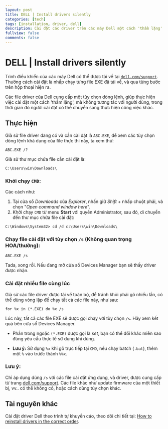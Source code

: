 ```yaml
---
layout: post
title: DELL | Install drivers silently
categories: [tech]
tags: [installation, driver, dell]
description: Cài đặt các driver trên các máy Dell một cách 'thầm lặng'
fullview: false
comments: false
---
```


# DELL | Install drivers silently

Trình điều khiển của các máy Dell có thể được tải về tại [`dell.com/support`](https://dell.com/support). Thường cách cài đặt là nhấp chạy từng file EXE đã tải về, và qua từng bước trên hộp thoại hiện ra.

Các file driver của Dell cung cấp một tùy chọn dòng lệnh, giúp thực hiện việc cài đặt một cách 'thầm lặng', mà không tương tác với người dùng, trong thời gian đó người cài đặt có thể chuyển sang thực hiện công việc khác.

## Thực hiện

Giả sử file driver đang có và cần cài đặt là `ABC.EXE`, để xem các tùy chọn dòng lệnh khả dụng của file thực thi này, ta xem thử:

```
ABC.EXE /?
```

Giả sử thư mục chứa file cần cài đặt là:

```
C:\Users\win\Downloads\
```

### Khởi chạy `CMD`:

Các cách như:

1. Tại cửa sổ *Downloads* của *Explorer*, nhấn giữ *Shift* + nhấp chuột phải, và chọn "*Open command window here*".
2. Khởi chạy `CMD` từ menu **Start** với quyền Administrator, sau đó, di chuyển đến thư mục chứa file cài đặt:

```
C:\Windows\System32> cd /d c:\Users\win\Downloads\
```

### Chạy file cài đặt với tùy chọn `/s` (Không quan trọng HOA/thường):

```
ABC.EXE /s
```

Tada, xong rồi. Nếu đang mở cửa sổ Devices Manager bạn sẽ thấy driver được nhận.

### Cài đặt nhiều file cùng lúc

Giả sử các file driver được tải về toàn bộ, để tránh khỏi phải gõ nhiều lần, có thể dùng vòng lặp để chạy tất cả các file này, như sau:

```
for %x in (*.EXE) do %x /s
```

Lúc này, tất cả các file EXE sẽ được gọi chạy với tùy chọn `/s`. Hãy xem kết quả bên cửa sổ Devices Manager.

- Phần trong ngoặc `(*.EXE)` được gọi là *set*, bạn có thể đổi khác miễn sao đúng yêu cầu thực tế sử dụng khi dùng.

- **Lưu ý:** Sử dụng `%x` khi gõ trực tiếp tại `CMD`, nếu chạy batch (`.bat`), thêm một `%` vào trước thành `%%x`.

### Lưu ý:

Chỉ áp dụng dùng `/s` với các file cài đặt ứng dụng, và driver, được cung cấp từ trang [dell.com/support](https://dell.com/support). Các file khác như update firmware của một thiết bị, vv.. có thể không có, hoặc cách dùng tùy chọn khác.

## Tài nguyên khác

Cài đặt driver Dell theo trình tự khuyến cáo, theo dõi chi tiết tại: [How to reinstall drivers in the correct order](http://www.dell.com/support/article/us/en/19/SLN148687/EN).
